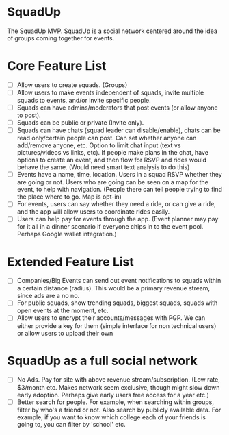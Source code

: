 # SquadUp

The SquadUp MVP. SquadUp is a social network centered around the idea of groups coming together for events.


# Core Feature List
- [ ] Allow users to create squads. (Groups)
- [ ] Allow users to make events independent of squads, invite multiple squads to events, and/or invite specific people.
- [ ] Squads can have admins/moderators that post events (or allow anyone to post).
- [ ] Squads can be public or private (Invite only).
- [ ] Squads can have chats (squad leader can disable/enable), chats can be read only/certain people can post. Can set whether anyone can add/remove anyone, etc. Option to limit chat input (text vs pictures/videos vs links, etc). If people make plans in the chat, have options to create an event, and then flow for RSVP and rides would behave the same. (Would need smart text analysis to do this)
- [ ] Events have a name, time, location. Users in a squad RSVP whether they are going or not. Users who are going can be seen on a map for the event, to help with navigation. (People there can tell people trying to find the place where to go. Map is opt-in)
- [ ] For events, users can say whether they need a ride, or can give a ride, and the app will allow users to coordinate rides easily.
- [ ] Users can help pay for events through the app. (Event planner may pay for it all in a dinner scenario if everyone chips in to the event pool. Perhaps Google wallet integration.)

# Extended Feature List
- [ ] Companies/Big Events can send out event notifications to squads within a certain distance (radius). This would be a primary revenue stream, since ads are a no no.
- [ ] For public squads, show trending squads, biggest squads, squads with open events at the moment, etc.
- [ ] Allow users to encrypt their accounts/messages with PGP. We can either provide a key for them (simple interface for non technical users) or allow users to upload their own

# SquadUp as a full social network
- [ ] No Ads. Pay for site with above revenue stream/subscription. (Low rate, $3/month etc. Makes network seem exclusive, though might slow down early adoption. Perhaps give early users free access for a year etc.)
- [ ] Better search for people. For example, when searching within groups, filter by who's a friend or not. Also search by publicly available data. For example, if you want to know which college each of your friends is going to, you can filter by 'school' etc.
